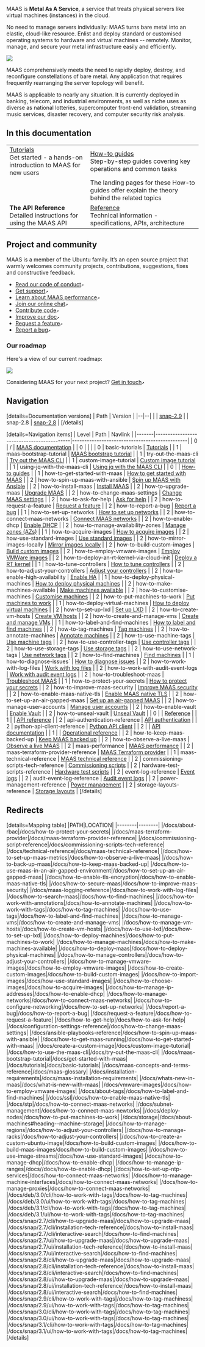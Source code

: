 <!-- "MAAS documentation" -->
MAAS is **Metal As A Service**, a service that treats physical servers like virtual machines (instances) in the cloud.

No need to manage servers individually: MAAS turns bare metal into an elastic, cloud-like resource. Enlist and deploy standard or customised operating systems to hardware and virtual machines -- remotely.  Monitor, manage, and secure your metal infrastructure easily and efficiently.

<a href="https://discourse.maas.io/uploads/default/original/1X/18456dbd3fbfec14eddd044816fd0719692282da.jpeg" target = "_blank"><img src="https://discourse.maas.io/uploads/default/original/1X/18456dbd3fbfec14eddd044816fd0719692282da.jpeg"></a>

MAAS comprehensively meets the need to rapidly deploy, destroy, and reconfigure constellations of bare metal.  Any application that requires frequently rearranging the server topology will benefit.

MAAS is applicable to nearly any situation.  It is currently deployed in banking, telecom, and industrial environments, as well as niche uses as diverse as national lotteries, supercomputer front-end validation, streaming music services, disaster recovery, and computer security risk analysis.

## In this documentation

|                                                                                                      |                                                                                             |
|------------------------------------------------------------------------------------------------------|---------------------------------------------------------------------------------------------|
| [Tutorials](/t/6140)</br>  Get started - a hands-on introduction to MAAS for new users </br> | [How-to guides](/t/6142) </br> Step-by-step guides covering key operations and common tasks |
| | The landing pages for these How-to guides offer explain the theory behind the related topics |
| **The API Reference** </br> Detailed instructions for using the MAAS API                   | [Reference](/t/6143) </br> Technical information - specifications, APIs, architecture       |


## Project and community

MAAS is a member of the Ubuntu family. It’s an open source project that warmly welcomes community projects, contributions, suggestions, fixes and constructive feedback.

- [Read our code of conduct](https://ubuntu.com/community/code-of-conduct)`↗`
- [Get support](https://maas.io/docs/how-to-contact-us)`↗`
- [Learn about MAAS performance](https://maas.io/docs/maas-performance)`↗`
- [Join our online chat](https://discourse.maas.io)`↗`
- [Contribute code](https://launchpad.net/maas)`↗`
- [Improve our doc](https://maas.io/docs/how-to-help-improve-the-doc)`↗`
- [Request a feature](https://maas.io/docs/request-a-feature)`↗`
- [Report a bug](https://maas.io/docs/report-a-bug)`↗`

### Our roadmap

Here's a view of our current roadmap:

<a href="https://discourse.maas.io/uploads/default/original/2X/6/6cb3381fd1cfb2f3a871c281e118d2b94ee05bf1.jpeg" target = "_blank"><img src="https://discourse.maas.io/uploads/default/original/2X/6/6cb3381fd1cfb2f3a871c281e118d2b94ee05bf1.jpeg"></a>

Considering MAAS for your next project? [Get in touch](https://maas.io/docs/how-to-contact-us)`↗`

<!-- nohtml begin-nohtml -->
## Navigation

[details=Documentation versions]
| Path | Version |
|--|--|
|  | [snap-2.9](/t/unlisted-docs-testing/4315) |
| snap-2.8 | [snap-2.8](/t/unlisted-docs-testing-snap-2-8/4668) |
[/details]

[details=Navigation items]
| Level | Path                                      | Navlink                                       |
|-------|-------------------------------------------|-----------------------------------------------|
| 0     | /                                         | [MAAS documentation](/t/-/6662)               |
| 0     |                                           |                                               |
| 0     | basic-tutorials                           | [Tutorials](/t/-/6140)                        |
| 1     | maas-bootstrap-tutorial                   | [MAAS bootstrap tutorial](/t/-/5092)          |
| 1     | try-out-the-maas-cli                      | [Try out the MAAS CLI](/t/-/5236)             |
| 1     | custom-image-tutorial                     | [Custom image tutorial](/t/-/6102)            |
| 1     | using-jq-with-the-maas-cli                | [Using jq with the MAAS CLI](/t/-/6027)       |
| 0     |                                           | [How-to guides](/t/-/6202)                    |
| 1     | how-to-get-started-with-maas              | [How to get started with MAAS](/t/-/6202)     |
| 2     | how-to-spin-up-maas-with-ansible          | [Spin up MAAS with Ansible](/t/-/6367)        |
| 2     | how-to-install-maas                       | [Install MAAS](/t/-/5128)                     |
| 2     | how-to-upgrade-maas                       | [Upgrade MAAS](/t/how-to-upgrade-maas/5436)   |
| 2     | how-to-change-maas-settings               | [Change MAAS settings](/t/-/6347)             |
| 2     | how-to-ask-for-help                       | [Ask for help](/t/-/5428)                     |
| 2     | how-to-request-a-feature                  | [Request a feature](/t/-/4447)                |
| 2     | how-to-report-a-bug                       | [Report a bug](/t/-/4446)                     |
| 1     | how-to-set-up-networks                    | [How to set up networks](/t/-/6174)           |
| 2     | how-to-connect-maas-networks              | [Connect MAAS networks](/t/-/5164)            |
| 2     | how-to-enable-dhcp                        | [Enable DHCP](/t/-/5132)                      |
| 2     | how-to-manage-availability-zones          | [Manage zones (AZs)](/t/-/5152)               |
| 1     | how-to-acquire-images                     | [How to acquire images](/t/-/6192)            |
| 2     | how-use-standard-images                   | [Use standard images](/t/-/5124)              |
| 2     | how-to-mirror-images-locally              | [Mirror images locally](/t/-/5927)            |
| 2     | how-to-build-custom-images                | [Build custom images](/t/-/5104)              |
| 2     | how-to-employ-vmware-images               | [Employ VMWare images](/t/-/5144)             |
| 2     | how-to-deploy-an-rt-kernel-via-cloud-init | [Deploy a RT kernel](/t/-/6658)               |
| 1     | how-to-tune-controllers                   | [How to tune controllers](/t/-/6498)          |
| 2     | how-to-adjust-your-controllers            | [Adjust your controllers](/t/-/5172)          |
| 2     | how-to-enable-high-availability           | [Enable HA](/t/-/5120)                        |
| 1     | how-to-deploy-physical-machines           | [How to deploy physical machines](/t/-/6193)  |
| 2     | how-to-make-machines-available            | [Make machines available](/t/-/5160)          |
| 2     | how-to-customise-machines                 | [Customise machines](/t/-/5108)               |
| 2     | how-to-put-machines-to-work               | [Put machines to work](/t/-/5112)             |
| 1     | how-to-deploy-virtual-machines            | [How to deploy virtual machines](/t/-/6500)   |
| 2     | how-to-set-up-lxd                         | [Set up LXD](/t/-/5208)                       |
| 2     | how-to-create-vm-hosts                    | [Create VM hosts](/t/-/5140)                  |
| 2     | how-to-create-and-manage-vms              | [Create and manage VMs](/t/-/5148)            |
| 1     | how-to-label-and-find-machines            | [How to label and find machines](/t/-/6200)   |
| 2     | how-to-tag-machines                       | [Tag machines](/t/-/5928)                     |
| 2     | how-to-annotate-machines                  | [Annotate machines](/t/-/5929)                |
| 2     | how-to-use-machine-tags                   | [Use machine tags](/t/-/5224)                 |
| 2     | how-to-use-controller-tags                | [Use controller tags](/t/-/5216)              |
| 2     | how-to-use-storage-tags                   | [Use storage tags](/t/-/5232)                 |
| 2     | how-to-use-network-tags                   | [Use network tags](/t/-/5228)                 |
| 2     | how-to-find-machines                      | [Find machines](/t/-/5192)                    |
| 1     | how-to-diagnose-issues`                   | [How to diagnose issues](/t/-/6510)           |
| 2     | how-to-work-with-log-files                | [Work with log files](/t/-/5240)              |
| 2     | how-to-work-with-audit-event-logs         | [Work with audit event logs](/t/-/5987)       |
| 2     | how-to-troubleshoot-maas                  | [Troubleshoot MAAS](/t/-/5333)                |
| 1     | how-to-protect-your-secrets               | [How to protect your secrets](/t/-/6503)      |
| 2     | how-to-improve-maas-security              | [Improve MAAS security](/t/-/5196)            |
| 2     | how-to-enable-maas-native-tls             | [Enable MAAS native TLS](/t/-/5116)           |
| 2     | how-to-set-up-an-air-gapped-maas          | [Set up an air-gapped MAAS](/t/-/5212)        |
| 2     | how-to-manage-user-accounts               | [Manage user accounts](/t/-/5184)             |
| 2     | how-to-enable-vault                       | [Enable Vault](/t/-/6501)                     |
| 2     | how-to-unseal-vault                       | [Unseal Vault](/t/-/6502)                     |
| 0     |                                           | [Reference](/t/-/6502)                        |
| 1     |                                           | [API reference](/t/-/6502)                    |
| 2     | api-authentication-reference              | [API authentication](/t/-/5060)               |
| 2     | python-api-client-reference               | [Python API client](/t/-/5404)                |
| 2     |                                           | [API documentation](https://maas.io/docs/api) |
| 1     |                                           | [Operational reference](/t/-/5404)            |
| 2     | how-to-keep-maas-backed-up                | [Keep MAAS backed up](/t/-/5096)              |
| 2     | how-to-observe-a-live-maas                | [Observe a live MAAS](/t/-/5204)              |
| 2     | maas-performance                          | [MAAS performance](/t/-/6178)                 |
| 2     | maas-terraform-provider-reference         | [MAAS Terraform provider](/t/-/6327)          |
| 1     | maas-technical-reference                  | [MAAS technical reference](/t/-/6203)         |
| 2     | commissioning-scripts-tech-reference      | [Commissioning scripts](/t/-/6605)            |
| 2     | hardware-test-scripts-reference           | [Hardware test scripts](/t/-/5392)            |
| 2     | event-log-reference                       | [Event logs](/t/-/5252)                       |
| 2     | audit-event-log-reference                 | [Audit event logs](/t/-/5256)                 |
| 2     | power-management-reference                | [Power management](/t/-/5246)                 |
| 2     | storage-layouts-reference                 | [Storage layouts](/t/-/5973)                  |
[/details]

## Redirects

[details=Mapping table]
|PATH|LOCATION|
|--------|--------|
|/docs/about-rbac|/docs/how-to-protect-your-secrets|
|/docs/maas-terraform-provider|/docs/maas-terraform-provider-reference|
|/docs/commissioning-script-reference|/docs/commissioning-scripts-tech-reference|
|/docs/technical-reference|/docs/maas-technical-reference|
|/docs/how-to-set-up-maas-metrics|/docs/how-to-observe-a-live-maas|
|/docs/how-to-back-up-maas|/docs/how-to-keep-maas-backed-up|
|/docs/how-to-use-maas-in-an-air-gapped-environment|/docs/how-to-set-up-an-air-gapped-maas|
|/docs/how-to-enable-tls-encryption|/docs/how-to-enable-maas-native-tls|
|/docs/how-to-secure-maas|/docs/how-to-improve-maas-security|
|/docs/maas-logging-reference|/docs/how-to-work-with-log-files|
|/docs/how-to-search-maas|/docs/how-to-find-machines|
|/docs/how-to-work-with-annotations|/docs/how-to-annotate-machines|
|/docs/how-to-work-with-tags|/docs/how-to-tag-machines|
|/docs/how-to-use-tags|/docs/how-to-label-and-find-machines|
|/docs/how-to-manage-vms|/docs/how-to-create-and-manage-vms|
|/docs/how-to-manage-vm-hosts|/docs/how-to-create-vm-hosts|
|/docs/how-to-use-lxd|/docs/how-to-set-up-lxd|
|/docs/how-to-deploy-machines|/docs/how-to-put-machines-to-work|
|/docs/how-to-manage-machines|/docs/how-to-make-machines-available|
|/docs/how-to-deploy-maas|/docs/how-to-deploy-physical-machines|
|/docs/how-to-manage-controllers|/docs/how-to-adjust-your-controllers|
|/docs/how-to-manage-vmware-images|/docs/how-to-employ-vmware-images|
|/docs/how-to-create-custom-images|/docs/how-to-build-custom-images|
|/docs/how-to-import-images|/docs/how-use-standard-images|
|/docs/how-to-choose-images|/docs/how-to-acquire-images|
|/docs/how-to-manage-ip-addresses|/docs/how-to-enable-dhcp|
|/docs/how-to-manage-networks|/docs/how-to-connect-maas-networks|
|/docs/how-to-configure-networking|/docs/how-to-set-up-networks|
|/docs/report-a-bug|/docs/how-to-report-a-bug|
|/docs/request-a-feature|/docs/how-to-request-a-feature|
|/docs/how-to-get-help|/docs/how-to-ask-for-help| 
|/docs/configuration-settings-reference|/docs/how-to-change-maas-settings|
|/docs/ansible-playbooks-reference|/docs/how-to-spin-up-maas-with-ansible|
|/docs/how-to-get-maas-running|/docs/how-to-get-started-with-maas|
|/docs/create-a-custom-image|/docs/custom-image-tutorial|
|/docs/how-to-use-the-maas-cli|/docs/try-out-the-maas-cli|
|/docs/maas-bootstrap-tutorial|/docs/get-started-with-maas|
|/docs/tutorials|/docs/basic-tutorials|
|/docs/maas-concepts-and-terms-reference|/docs/maas-glossary|
|/docs/installation-requirements|/docs/maas-installation-requirements|
|/docs/whats-new-in-maas|/docs/what-is-new-with-maas|
|/docs/vmware-images|/docs/how-to-employ-vmware-images|
|/docs/about-tags|/docs/how-to-label-and-find-machines|
|/docs/ssl|/docs/how-to-enable-maas-native-tls|
|/docs/stp|/docs/how-to-connect-maas-networks|
|/docs/subnet-management|/docs/how-to-connect-maas-newtorks|
|/docs/deploy-nodes|/docs/how-to-put-machines-to-work|
|/docs/storage|/docs/about-machines#heading--machine-storage|
|/docs/how-to-manage-regions|/docs/how-to-adjust-your-controllers|
|/docs/how-to-manage-racks|/docs/how-to-adjust-your-controllers|
|/docs/how-to-create-a-custom-ubuntu-image|/docs/how-to-build-custom-images|
|/docs/how-to-build-maas-images/docs/how-to-build-custom-images|
|/docs/how-to-use-image-streams|/docs/how-use-standard-images|
|/docs/how-to-manage-dhcp|/docs/how-to-enable-dhcp|
|/docs/how-to-manage-ip-ranges|/docs//docs/how-to-enable-dhcp|
|/docs/how-to-set-up-ntp-services|/docs/how-to-connect-maas-networks|
|/docs/how-to-manage-machine-interfaces|/docs/how-to-connect-maas-networks|
|/docs/how-to-manage-proxies|/docs/how-to-connect-maas-networks|
|/docs/deb/3.0/cli/how-to-work-with-tags|/docs/how-to-tag-machines|
|/docs/deb/3.0/ui/how-to-work-with-tags|/docs/how-to-tag-machines|
|/docs/deb/3.1/cli/how-to-work-with-tags|/docs/how-to-tag-machines|
|/docs/deb/3.1/ui/how-to-work-with-tags|/docs/how-to-tag-machines|
|/docs/snap/2.7/cli/how-to-upgrade-maas|/docs/how-to-upgrade-maas|
|/docs/snap/2.7/cli/installation-tech-reference|/docs/how-to-install-maas|
|/docs/snap/2.7/cli/interactive-search|/docs/how-to-find-machines|
|/docs/snap/2.7/ui/how-to-upgrade-maas|/docs/how-to-upgrade-maas|
|/docs/snap/2.7/ui/installation-tech-reference|/docs/how-to-install-maas|
|/docs/snap/2.7/ui/interactive-search|/docs/how-to-find-machines|
|/docs/snap/2.8/cli/how-to-upgrade-maas|/docs/how-to-upgrade-maas|
|/docs/snap/2.8/cli/installation-tech-reference|/docs/how-to-install-maas|
|/docs/snap/2.8/cli/interactive-search|/docs/how-to-find-machines|
|/docs/snap/2.8/ui/how-to-upgrade-maas|/docs/how-to-upgrade-maas|
|/docs/snap/2.8/ui/installation-tech-reference|/docs/how-to-install-maas|
|/docs/snap/2.8/ui/interactive-search|/docs/how-to-find-machines|
|/docs/snap/2.9/cli/how-to-work-with-tags|/docs/how-to-tag-machiness|
|/docs/snap/2.9/ui/how-to-work-with-tags|/docs/how-to-tag-machines|
|/docs/snap/3.0/cli/how-to-work-with-tags|/docs/how-to-tag-machines|
|/docs/snap/3.0/ui/how-to-work-with-tags|/docs/how-to-tag-machines|
|/docs/snap/3.1/cli/how-to-work-with-tags|/docs/how-to-tag-machines|
|/docs/snap/3.1/ui/how-to-work-with-tags|/docs/how-to-tag-machines|
[/details]
<!-- nohtml end-nohtml -->